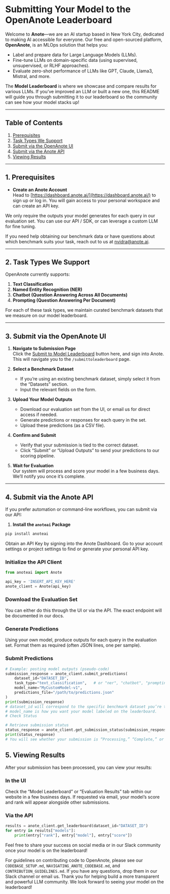 # Submitting Your Model to the OpenAnote Leaderboard

Welcome to **Anote**—we are an AI startup based in New York City, dedicated to making AI accessible for everyone. Our free and open-sourced platform, **OpenAnote**, is an MLOps solution that helps you:

- Label and prepare data for Large Language Models (LLMs).  
- Fine-tune LLMs on domain-specific data (using supervised, unsupervised, or RLHF approaches).
- Evaluate zero-shot performance of LLMs like GPT, Claude, Llama3, Mistral, and more.  

The **Model Leaderboard** is where we showcase and compare results for various LLMs. If you’ve improved an LLM or built a new one, this README will guide you through submitting it to our leaderboard so the community can see how your model stacks up!

---

## Table of Contents

1. [Prerequisites](#prerequisites)  
2. [Task Types We Support](#task-types-we-support)  
3. [Submit via the OpenAnote UI](#submit-via-the-openanote-ui)  
4. [Submit via the Anote API](#submit-via-the-anote-api)  
5. [Viewing Results](#viewing-results)  

---

## 1. Prerequisites

- **Create an Anote Account**  
Head to [https://dashboard.anote.ai/](https://dashboard.anote.ai/) to sign up or log in. You will gain access to your personal workspace and can create an API key.

We only require the outputs your model generates for each query in our evaluation set. You can use our API / SDK, or can leverage a custom LLM for fine tuning.

If you need help obtaining our benchmark data or have questions about which benchmark suits your task, reach out to us at [nvidra@anote.ai](mailto:nvidra@anote.ai).

---

## 2. Task Types We Support

OpenAnote currently supports:

1. **Text Classification**  
2. **Named Entity Recognition (NER)**  
3. **Chatbot (Question Answering Across All Documents)**  
4. **Prompting (Question Answering Per Document)**  

For each of these task types, we maintain curated benchmark datasets that we measure on our model leaderboard.

---

## 3. Submit via the OpenAnote UI

1. **Navigate to Submission Page**  
   Click the [Submit to Model Leaderboard](https://anote.ai/leaderboard) button here, and sign into Anote. This will navigate you to the `/submittoleaderboard` page.

2. **Select a Benchmark Dataset**  
   - If you’re using an existing benchmark dataset, simply select it from the “Datasets” section.
   - Input the relevant fields on the form.  

3. **Upload Your Model Outputs**  
   - Download our evaluation set from the UI, or email us for direct access if needed.  
   - Generate predictions or responses for each query in the set.  
   - Upload these predictions (as a CSV file).  

5. **Confirm and Submit**  
   - Verify that your submission is tied to the correct dataset.  
   - Click “Submit” or “Upload Outputs” to send your predictions to our scoring pipeline.

6. **Wait for Evaluation**  
   Our system will process and score your model in a few business days. We’ll notify you once it’s complete.

---

## 4. Submit via the Anote API

If you prefer automation or command-line workflows, you can submit via our API:

1. **Install the `anoteai` Package**  
``` python
pip install anoteai
```

Obtain an API Key by signing into the Anote Dashboard. Go to your account settings or project settings to find or generate your personal API key.

### Initialize the API Client

```python
from anoteai import Anote

api_key = 'INSERT_API_KEY_HERE'
anote_client = Anote(api_key)
```

### Download the Evaluation Set
You can either do this through the UI or via the API. The exact endpoint will be documented in our docs.

### Generate Predictions
Using your own model, produce outputs for each query in the evaluation set. Format them as required (often JSON lines, one per sample).

### Submit Predictions

``` python
# Example: posting model outputs (pseudo-code)
submission_response = anote_client.submit_predictions(
    dataset_id="DATASET_ID",
    task_type="text_classification",   # or "ner", "chatbot", "prompting"
    model_name="MyCustomModel-v1",
    predictions_file="/path/to/predictions.json"
)
print(submission_response)
# dataset_id will correspond to the specific benchmark dataset you’re targeting.
# model_name is how you want your model labeled on the leaderboard.
# Check Status

# Retrieve submission status
status_response = anote_client.get_submission_status(submission_response["submission_id"])
print(status_response)
# You will see whether your submission is “Processing,” “Complete,” or if there were errors.
```

## 5. Viewing Results
After your submission has been processed, you can view your results:

### In the UI
Check the “Model Leaderboard” or “Evaluation Results” tab within our website in a few business days. If requested via email, your model’s score and rank will appear alongside other submissions.

### Via the API

``` python
results = anote_client.get_leaderboard(dataset_id="DATASET_ID")
for entry in results["models"]:
    print(entry["rank"], entry["model"], entry["score"])
```
Feel free to share your success on social media or in our Slack community once your model is on the leaderboard!

For guidelines on contributing code to OpenAnote, please see our ```CODEBASE_SETUP.md```, ```NAVIGATING_ANOTE_CODEBASE.md```, and ```CONTRIBUTION_GUIDELINES.md```. If you have any questions, drop them in our Slack channel or email us. Thank you for helping build a more transparent and powerful LLM community. We look forward to seeing your model on the leaderboard!
